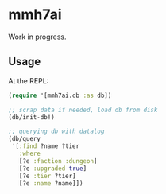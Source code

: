 # mmh7ai

Work in progress.

## Usage

At the REPL:

```clj
(require '[mmh7ai.db :as db])

;; scrap data if needed, load db from disk
(db/init-db!)

;; querying db with datalog
(db/query
 '[:find ?name ?tier
   :where
   [?e :faction :dungeon]
   [?e :upgraded true]
   [?e :tier ?tier]
   [?e :name ?name]])
```

